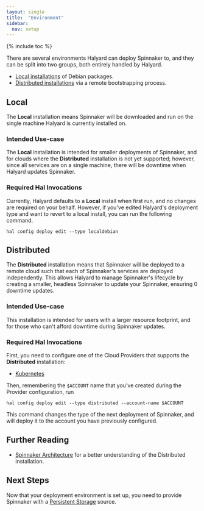 ```yaml
---
layout: single
title:  "Environment"
sidebar:
  nav: setup
---
```


{% include toc %}

There are several environments Halyard can deploy Spinnaker to, and they can be 
split into two groups, both entirely handled by Halyard.

* [Local installations](#local) of Debian packages.
* [Distributed installations](#distributed) via a remote bootstrapping process.

## Local

The __Local__ installation means Spinnaker will be downloaded and run on the 
single machine Halyard is currently installed on.

### Intended Use-case

The __Local__ installation is intended for smaller deployments of Spinnaker,
and for clouds where the __Distributed__ installation is not yet supported;
however, since all services are on a single machine, there will be downtime when
Halyard updates Spinnaker.

### Required Hal Invocations

Currently, Halyard defaults to a __Local__ install when first run,
and no changes are required on your behalf. However, if you've edited
Halyard's deployment type and want to revert to a local install, you can run
the following command.

```
hal config deploy edit --type localdebian
```

## Distributed

The __Distributed__ installation means that Spinnaker will be deployed to a 
remote cloud such that each of Spinnaker's services are deployed 
independently. This allows Halyard to manage Spinnaker's lifecycle by creating 
a smaller, headless Spinnaker to update your Spinnaker, ensuring 0 downtime 
updates.

### Intended Use-case

This installation is intended for users with a larger resource footprint, and
for those who can't afford downtime during Spinnaker updates.

### Required Hal Invocations

First, you need to configure one of the Cloud Providers that supports the
__Distributed__ installation:

* <a href="/setup/providers/kubernetes" target="_blank">Kubernetes</a>

Then, remembering the `$ACCOUNT` name that you've created during the
Provider configuration, run

```
hal config deploy edit --type distributed --account-name $ACCOUNT
```

This command changes the type of the next deployment of Spinnaker, and will
deploy it to the account you have previously configured.

## Further Reading

* [Spinnaker Architecture](/reference/architecture/) for a better understanding
  of the Distributed installation.

## Next Steps

Now that your deployment environment is set up, you need to provide Spinnaker
with a [Persistent Storage](/setup/install/storage/) source.
